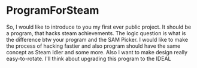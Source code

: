# ProgramForSteam
So, I would like to introduce to you my first ever public project. It should be a program, that hacks steam achievements. The logic question is what is the difference btw your program and the SAM Picker. I would like to make the process of hacking fastier and also program should have the same concept as Steam Idler and some more. Also I want to make design really easy-to-rotate. I'll think about upgrading this program to the IDEAL 
